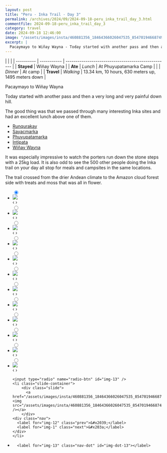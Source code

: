 ```yaml
---
layout: post
title: "Peru - Inka Trail - Day 3"
permalink: /archives/2024/09/2024-09-18-peru_inka_trail_day_3.html
commentfile: 2024-09-18-peru_inka_trail_day_3
category: travel
date: 2024-09-18 12:46:00
image: "/assets/images/insta/460881356_18464366026047535_8547019466874907501_n_18082512181513829.jpg"
excerpt: |
  Pacaymayo to Wiñay Wayna - Today started with another pass and then a very long and very painful down.
---
```


|            |             |
| ---------- | ----------- | --------------------------------------------------- |
| **Stayed** | Wiñay Wayna |
| **Ate**    | _Lunch_     | At Phuyupatamarka Camp                              |
|            | _Dinner_    | At camp                                             |
| **Travel** | _Walking_   | 13.34 km, 10 hours, 630 meters up, 1495 meters down |

Pacaymayo to Wiñay Wayna

Today started with another pass and then a very long and very painful down hill.

The good thing was that we passed through many interesting Inka sites and had an excellent lunch above one of them.

- [Runqurakay](https://maps.app.goo.gl/SKMvXumnC1eqHkiw5)
- [Sayacmarka](https://maps.app.goo.gl/ou3GqttrYA38w3yp6)
- [Phuyupatamarka](https://maps.app.goo.gl/JUhFam2fTkggrJYJ8)
- [Intipata](https://maps.app.goo.gl/Ea6hgYbbmpD9ffKy7)
- [Wiñay Wayna](https://maps.app.goo.gl/b7SSDJJyDz3BdX4x9)

It was especially impressive to watch the porters run down the stone steps with a 25kg load. It is also odd to see the 500 other people doing the Inka trail on your day all stop for meals and campsites in the same locations.

The trail crossed from the drier Andean climate to the Amazon cloud forest side with treats and moss that was all in flower.

<ul class="slides">
    <input type="radio" name="radio-btn" id="img-1" checked="checked" />
    <li class="slide-container">
        <div class="slide">
          <a href="/assets/images/insta/460650429_18464366035047535_7593676596224440964_n_18034443554471423.jpg"><img src="/assets/images/insta/460650429_18464366035047535_7593676596224440964_n_18034443554471423.jpg" /></a>
        </div>
    <div class="nav">
      <label for="img-13" class="prev">&#x2039;</label>
      <label for="img-2" class="next">&#x203a;</label>
    </div>
    </li>
        <input type="radio" name="radio-btn" id="img-2"  />
    <li class="slide-container">
        <div class="slide">
          <a href="/assets/images/insta/460862455_18464366056047535_1259762111333796418_n_17893528418999880.jpg"><img src="/assets/images/insta/460862455_18464366056047535_1259762111333796418_n_17893528418999880.jpg" /></a>
        </div>
    <div class="nav">
      <label for="img-1" class="prev">&#x2039;</label>
      <label for="img-3" class="next">&#x203a;</label>
    </div>
    </li>
        <input type="radio" name="radio-btn" id="img-3"  />
    <li class="slide-container">
        <div class="slide">
          <a href="/assets/images/insta/460959970_18464366065047535_8675668821331310678_n_18041882930086138.jpg"><img src="/assets/images/insta/460959970_18464366065047535_8675668821331310678_n_18041882930086138.jpg" /></a>
        </div>
    <div class="nav">
      <label for="img-2" class="prev">&#x2039;</label>
      <label for="img-4" class="next">&#x203a;</label>
    </div>
    </li>
        <input type="radio" name="radio-btn" id="img-4"  />
    <li class="slide-container">
        <div class="slide">
          <a href="/assets/images/insta/460810261_18464366074047535_5483478633784085374_n_18275544205168409.jpg"><img src="/assets/images/insta/460810261_18464366074047535_5483478633784085374_n_18275544205168409.jpg" /></a>
        </div>
    <div class="nav">
      <label for="img-3" class="prev">&#x2039;</label>
      <label for="img-5" class="next">&#x203a;</label>
    </div>
    </li>
        <input type="radio" name="radio-btn" id="img-5"  />
    <li class="slide-container">
        <div class="slide">
          <a href="/assets/images/insta/460821719_18464366089047535_6598350392034837003_n_18104221531437286.jpg"><img src="/assets/images/insta/460821719_18464366089047535_6598350392034837003_n_18104221531437286.jpg" /></a>
        </div>
    <div class="nav">
      <label for="img-4" class="prev">&#x2039;</label>
      <label for="img-6" class="next">&#x203a;</label>
    </div>
    </li>
        <input type="radio" name="radio-btn" id="img-6"  />
    <li class="slide-container">
        <div class="slide">
          <a href="/assets/images/insta/460727620_18464366104047535_46216452704750635_n_18079994917518789.jpg"><img src="/assets/images/insta/460727620_18464366104047535_46216452704750635_n_18079994917518789.jpg" /></a>
        </div>
    <div class="nav">
      <label for="img-5" class="prev">&#x2039;</label>
      <label for="img-7" class="next">&#x203a;</label>
    </div>
    </li>
        <input type="radio" name="radio-btn" id="img-7"  />
    <li class="slide-container">
        <div class="slide">
          <a href="/assets/images/insta/460834045_18464366113047535_3880198667861150204_n_17989691459554090.jpg"><img src="/assets/images/insta/460834045_18464366113047535_3880198667861150204_n_17989691459554090.jpg" /></a>
        </div>
    <div class="nav">
      <label for="img-6" class="prev">&#x2039;</label>
      <label for="img-8" class="next">&#x203a;</label>
    </div>
    </li>
        <input type="radio" name="radio-btn" id="img-8"  />
    <li class="slide-container">
        <div class="slide">
          <a href="/assets/images/insta/460720819_18464366122047535_6459351437517445229_n_18034388126471005.jpg"><img src="/assets/images/insta/460720819_18464366122047535_6459351437517445229_n_18034388126471005.jpg" /></a>
        </div>
    <div class="nav">
      <label for="img-7" class="prev">&#x2039;</label>
      <label for="img-9" class="next">&#x203a;</label>
    </div>
    </li>
        <input type="radio" name="radio-btn" id="img-9"  />
    <li class="slide-container">
        <div class="slide">
          <a href="/assets/images/insta/460858774_18464366131047535_7493583246155807110_n_18030951032198885.jpg"><img src="/assets/images/insta/460858774_18464366131047535_7493583246155807110_n_18030951032198885.jpg" /></a>
        </div>
    <div class="nav">
      <label for="img-8" class="prev">&#x2039;</label>
      <label for="img-10" class="next">&#x203a;</label>
    </div>
    </li>
        <input type="radio" name="radio-btn" id="img-10"  />
    <li class="slide-container">
        <div class="slide">
          <a href="/assets/images/insta/460845856_18464366140047535_1575254465069116326_n_18023007752181598.jpg"><img src="/assets/images/insta/460845856_18464366140047535_1575254465069116326_n_18023007752181598.jpg" /></a>
        </div>
    <div class="nav">
      <label for="img-9" class="prev">&#x2039;</label>
      <label for="img-11" class="next">&#x203a;</label>
    </div>
    </li>
        <input type="radio" name="radio-btn" id="img-11"  />
    <li class="slide-container">
        <div class="slide">
          <a href="/assets/images/insta/460652327_18464366149047535_5503910562854689798_n_18051634102880724.jpg"><img src="/assets/images/insta/460652327_18464366149047535_5503910562854689798_n_18051634102880724.jpg" /></a>
        </div>
    <div class="nav">
      <label for="img-10" class="prev">&#x2039;</label>
      <label for="img-12" class="next">&#x203a;</label>
    </div>
    </li>
        <input type="radio" name="radio-btn" id="img-12"  />
    <li class="slide-container">
        <div class="slide">
          <a href="/assets/images/insta/460822543_18464366161047535_8426655433177636203_n_18249233677270068.jpg"><img src="/assets/images/insta/460822543_18464366161047535_8426655433177636203_n_18249233677270068.jpg" /></a>
        </div>
    <div class="nav">
      <label for="img-11" class="prev">&#x2039;</label>
      <label for="img-13" class="next">&#x203a;</label>
    </div>
    </li>
    
    <input type="radio" name="radio-btn" id="img-13" />
    <li class="slide-container">
        <div class="slide">
          <a href="/assets/images/insta/460881356_18464366026047535_8547019466874907501_n_18082512181513829.jpg"><img src="/assets/images/insta/460881356_18464366026047535_8547019466874907501_n_18082512181513829.jpg" /></a>
        </div>
    <div class="nav">
      <label for="img-12" class="prev">&#x2039;</label>
      <label for="img-1" class="next">&#x203a;</label>
    </div>
    </li>
			
<li class="nav-dots">
      <label for="img-1" class="nav-dot" id="img-dot-1"></label>
      <label for="img-2" class="nav-dot" id="img-dot-2"></label>
      <label for="img-3" class="nav-dot" id="img-dot-3"></label>
      <label for="img-4" class="nav-dot" id="img-dot-4"></label>
      <label for="img-5" class="nav-dot" id="img-dot-5"></label>
      <label for="img-6" class="nav-dot" id="img-dot-6"></label>
      <label for="img-7" class="nav-dot" id="img-dot-7"></label>
      <label for="img-8" class="nav-dot" id="img-dot-8"></label>
      <label for="img-9" class="nav-dot" id="img-dot-9"></label>
      <label for="img-10" class="nav-dot" id="img-dot-10"></label>
      <label for="img-11" class="nav-dot" id="img-dot-11"></label>
      <label for="img-12" class="nav-dot" id="img-dot-12"></label>

      <label for="img-13" class="nav-dot" id="img-dot-13"></label>

</li>
</ul>
